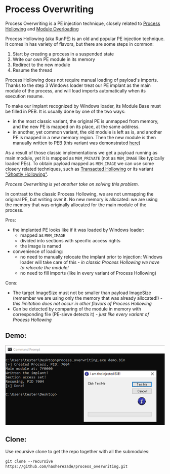 # Process Overwriting

Process Overwriting is a PE injection technique, closely related to [Process Hollowing](https://github.com/hasherezade/libpeconv/tree/master/run_pe) and [Module Overloading](https://github.com/hasherezade/module_overloading)

Process Hollowing (aka RunPE) is an old and popular PE injection technique. It comes in has variety of flavors, but there are some steps in common:
1. Start by creating a process in a suspended state
2. Write our own PE module in its memory
3. Redirect to the new module
4. Resume the thread

Process Hollowing does not require manual loading of payload's imports. Thanks to the step 3 Windows loader treat our PE implant as the main module of the process, and will load imports automatically when its execution resume.

To make our implant recognized by Windows loader, its Module Base must be filled in PEB. It is usually done by one of the two ways:
+ in the most classic variant, the original PE is unmapped from memory, and the new PE is mapped on its place, at the same address.
+ in another, yet common variant, the old module is left as is, and another PE is mapped in a new memory region. Then the new module is then manually written to PEB (this variant was demonstrated [here](https://github.com/hasherezade/libpeconv/tree/master/run_pe))

As a result of those classic implementations we get a payload running as main module, yet it is mapped as `MEM_PRIVATE` (not as `MEM_IMAGE` like typically loaded PEs).
To obtain payload mapped as `MEM_IMAGE` we can use some closery related techniques, such as [Transacted Hollowing](https://github.com/hasherezade/transacted_hollowing) or its variant ["Ghostly Hollowing"](https://github.com/hasherezade/transacted_hollowing#ghostly-hollowing).

*Process Overwriting is yet another take on solving this problem.*

In contrast to the classic Process Hollowing, we are not unmapping the original PE, but writing over it. No new memory is allocated: we are using the memory that was originally allocated for the main module of the process.

Pros:
+ the implanted PE looks like if it was loaded by Windows loader: 
  + mapped as `MEM_IMAGE`
  + divided into sections with specific access rights
  +  the image is named
+ convenience of loading: 
  + no need to manually relocate the implant prior to injection: Windows loader will take care of this - *in classic Process Hollowing we have to relocate the module!*
  + no need to fill imports (like in every variant of Process Hollowing)

Cons:
+ The target ImageSize must not be smaller than payload ImageSize (remember we are using only the memory that was already allocated!) - *this limitation does not occur in other flavors of Process Hollowing*
+ Can be detected by comparing of the module in memory with corresponding file (PE-sieve detects it) - *just like every variant of Process Hollowing*

Demo:
-
![](/docs/img/demo1.png)

Clone:
-
Use recursive clone to get the repo together with all the submodules:
```console
git clone --recursive https://github.com/hasherezade/process_overwriting.git
```
